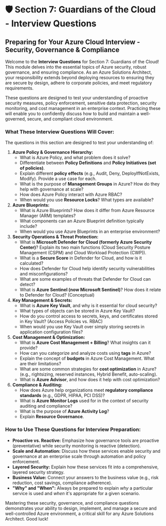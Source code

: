 # 🛡️ Section 7: Guardians of the Cloud - Interview Questions

## Preparing for Your Azure Cloud Interview - Security, Governance & Compliance

Welcome to the **Interview Questions** for Section 7: Guardians of the Cloud! This module delves into the essential topics of Azure security, robust governance, and ensuring compliance. As an Azure Solutions Architect, your responsibility extends beyond deploying resources to ensuring they are secure by design, adhere to corporate policies, and meet regulatory requirements.

These questions are designed to test your understanding of proactive security measures, policy enforcement, sensitive data protection, security monitoring, and cost management in an enterprise context. Practicing these will enable you to confidently discuss how to build and maintain a well-governed, secure, and compliant cloud environment.

### What These Interview Questions Will Cover:

The questions in this section are designed to test your understanding of:

1.  **Azure Policy & Governance Hierarchy:**
    * What is Azure Policy, and what problem does it solve?
    * Differentiate between **Policy Definitions** and **Policy Initiatives (set of policies)**.
    * Explain different **policy effects** (e.g., Audit, Deny, DeployIfNotExists, Modify). Provide a use case for each.
    * What is the purpose of **Management Groups** in Azure? How do they help with governance at scale?
    * How does Azure Policy interact with Azure RBAC?
    * When would you use **Resource Locks**? What types are available?
2.  **Azure Blueprints:**
    * What is Azure Blueprints? How does it differ from Azure Resource Manager (ARM) templates?
    * What components can an Azure Blueprint definition typically include?
    * When would you use Azure Blueprints in an enterprise environment?
3.  **Security Operations & Threat Protection:**
    * What is **Microsoft Defender for Cloud (formerly Azure Security Center)**? Explain its two main functions (Cloud Security Posture Management (CSPM) and Cloud Workload Protection (CWP)).
    * What is a **Secure Score** in Defender for Cloud, and how is it calculated?
    * How does Defender for Cloud help identify security vulnerabilities and misconfigurations?
    * What are some examples of threats that Defender for Cloud can detect?
    * What is **Azure Sentinel (now Microsoft Sentinel)**? How does it relate to Defender for Cloud? (Conceptual)
4.  **Key Management & Secrets:**
    * What is **Azure Key Vault**, and why is it essential for cloud security?
    * What types of objects can be stored in Azure Key Vault?
    * How do you control access to secrets, keys, and certificates stored in Key Vault? (Access Policies vs. RBAC)
    * When would you use Key Vault over simply storing secrets in application configuration files?
5.  **Cost Management & Optimization:**
    * What is **Azure Cost Management + Billing**? What insights can it provide?
    * How can you categorize and analyze costs using **tags** in Azure?
    * Explain the concept of **budgets** in Azure Cost Management. What are their limitations?
    * What are some common strategies for **cost optimization** in Azure? (e.g., rightsizing, reserved instances, Hybrid Benefit, auto-scaling).
    * What is **Azure Advisor**, and how does it help with cost optimization?
6.  **Compliance & Auditing:**
    * How does Azure help organizations meet **regulatory compliance standards** (e.g., GDPR, HIPAA, PCI DSS)?
    * What is **Azure Monitor Logs** used for in the context of security auditing and compliance?
    * What is the purpose of **Azure Activity Log**?
    * Explain **Resource Governance**.

### How to Use These Questions for Interview Preparation:

* **Proactive vs. Reactive:** Emphasize how governance tools are proactive (preventative) while security monitoring is reactive (detection).
* **Scale and Automation:** Discuss how these services enable security and governance at an enterprise scale through automation and policy enforcement.
* **Layered Security:** Explain how these services fit into a comprehensive, layered security strategy.
* **Business Value:** Connect your answers to the business value (e.g., risk reduction, cost savings, compliance adherence).
* **"Why" and "When":** Always be prepared to explain *why* a particular service is used and *when* it's appropriate for a given scenario.

Mastering these security, governance, and compliance questions demonstrates your ability to design, implement, and manage a secure and well-controlled Azure environment, a critical skill for any Azure Solutions Architect. Good luck!